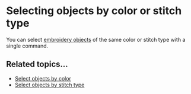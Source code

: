 # Selecting objects by color or stitch type

You can select [embroidery objects](../../glossary/glossary#embroidery-objects) of the same color or stitch type with a single command.

## Related topics...

- [Select objects by color](Select_objects_by_color)
- [Select objects by stitch type](Select_objects_by_stitch_type)
